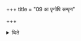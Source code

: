 +++
title = "09 आ पृणोषि सम्पृण"

+++

<details><summary>थिते</summary>

9. He shakes the strings used for binding the fuel in front of his face with a pr̥ṇosi.... 
</details>
